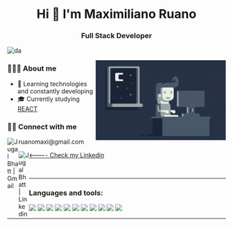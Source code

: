  
<h1 align = "center"> Hi 👋  I'm Maximiliano Ruano </h3>
<h3 align = "center">     Full Stack Developer </h3>

![da](https://p4.wallpaperbetter.com/wallpaper/676/293/313/programmer-wallpaper-preview.jpg)




<img alt = "Codificación nocturna" src = "https://raw.githubusercontent.com/AVS1508/AVS1508/master/assets/Night-Coding.gif" align = "right" />







<h3> 👨🏻‍💻  About me </h3>

- 🤔 Learning  technologies and constantly developing
- 🎓 Currently studying  [REACT](https://react.dev/)










<h3> 🤝🏻 Connect with me </h3>
<p aling="center">
 <img align = "left" alt = "Jugal Bhatt | Gmail" width = "26px" src = "https://github.com/TheDudeThatCode/TheDudeThatCode/blob/master/Assets/Gmail.svg" /> ruanomaxi@gmail.com
</p>
 
 



<p align = "centro">
 <a href="https://www.linkedin.com/in/maximiliano-ruano/"> <---- Check my Linkedin 
    <img align = "left" alt = "Jugal Bhatt | Linkedin" width = "24px" src = "https://github.com/TheDudeThatCode/TheDudeThatCode/blob/master/Assets/Linkedin.svg" />
  </a>
 


</p>
<br>
<hr>

<h3 >Languages and tools: </h3>
<tabla>
  <tbody>
    <tr valign = "top">
      <td width = "18" align = "center">
        <span>
        <img height = "18" src = "https://img.shields.io/badge/-HTML5-E34F26?style=flat&logo=html5&logoColor=white">     <td width = "40" align = "center">
        <span>
         <img height = "18" src = "https://img.shields.io/badge/-CSS -1572B6? Style = flat & logo = css & logoColor = white">
      </td> <td width = "18" align = "center">
        <span>
         <img height = "18" src = "https://img.shields.io/badge/-JavaScript-eed718?style=flat&logo=javascript&logoColor=ffffff">
      </td> <td width = "18" align = "center">
        <span> </span> 
           <img height = "18" src = "https://img.shields.io/badge/-React-000000?style=flat&logo=react&logoColor=00c8ff">
      </td> </tr> <td width = "18" align = "center">
        <span></span> 
        <img height = "18" src = "http://img.shields.io/badge/-Git-F1502F?style=flat&logo=git&logoColor=FFFFFF">
      </td> <td width = "18" align = "center">
        <span> </span> 
         <img height = "18" src = "https://img.shields.io/badge/-Node.js-3C873A?style=flat&logo=Node.js&logoColor=white">
      </td> <td width = "18" align = "center">
        <span> </span> 
         <img height = "18" src = "https://img.shields.io/badge/-MySQL-F29111?style=flat&logo=mysql&logoColor=FFFFFF">
      </td> <td width = "18" align = "center">
        <span> </span> 
         <img height = "18" src = "http://img.shields.io/badge/-Laravel-F1502F?style=flat&logo=laravel&logoColor=FFFFFF">
      </td> <td width = "18" align = "center">
       <span> </span> 
       <img height = "18" src = "http://img.shields.io/badge/-PHP-F1502F?style=flat&logo=php&logoColor=FFFFFF">
      </td> <td width = "18" align = "center">
       <span> </span> 
         <img height = "18" src = "https://img.shields.io/badge/-Bootstrap-563D7C?style=flat&logo=bootstrap&logoColor=white">
      </td> <td width = "18" align = "center">
       <span> </span> 
       <img height = "18" src = "https://img.shields.io/badge/-Linux-000000?style=flat&logo=linux&logoColor=00c8ff">
      </td> </tr> <td width = "18" align = "center">
        <span></span>
     
</tr>
     
    
  </tbody>
</table>
<hr>







